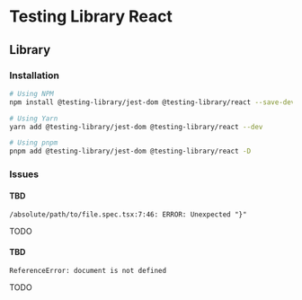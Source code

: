 # Testing Library React

## Library

### Installation

```sh
# Using NPM
npm install @testing-library/jest-dom @testing-library/react --save-dev

# Using Yarn
yarn add @testing-library/jest-dom @testing-library/react --dev

# Using pnpm
pnpm add @testing-library/jest-dom @testing-library/react -D
```

<!--
happy-dom
-->

<!--
@testing-library/react-hooks
@testing-library/user-event
-->

<!--
eslint-plugin-testing-library
-->

<!--
@storybook/testing-library
-->

### Issues

#### TBD

```log
/absolute/path/to/file.spec.tsx:7:46: ERROR: Unexpected "}"
```

TODO

#### TBD

```log
ReferenceError: document is not defined
```

TODO
